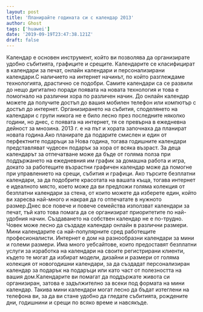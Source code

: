 ```yaml
---
layout: post
title: 'Планирайте годината си с календар 2013'
author: Ghost
tags: ['huawei']
date: '2019-09-19T23:47:38.121Z'
draft: false
---
```


Календар е основен инструмент, който ви позволява да организирате удобно събитията, графиците и срещите. Календарите се класифицират в календари за печат, онлайн календари и персонализирани календари.С наличието на интернет начинът, по който разглеждаме технологията, драстично се подобри. Самите календари са се развили до нещо дигитално поради появата на новата технология и това е помогнало на различни хора по различен начин. До онлайн календар можете да получите достъп до вашия мобилен телефон или компютър с достъп до интернет. Организирането на събития, споделянето на календари с групи никога не е било лесно през последните няколко години, но днес, с появата на интернет, тя се превърна в ежедневна дейност за мнозина. 2013 г. е на път и хората започнаха да планират новата година.Ако планирате да подарите смислен и един от перфектните подаръци за Нова година, тогава годишните календари представляват чудесен подарък за хора от всяка възраст. За деца календарът за отпечатване може да бъде от голяма полза при поддържането на ежедневния им график за домашна работа и игра, докато за работещите възрастни графичен календар може да помогне при управлението на срещи, събития и графици. Ако търсите безплатни календари, за да подобрите красотата на вашата къща, тогава интернет е идеалното място, което може да ви предложи голяма колекция от безплатни календари за стена, от които можете да изберете един, който ви харесва най-много и накрая да го отпечатате в нужното размер.Днес все повече и повече семейства използват календари за печат, тъй като това помага да се организират приоритетите по най-удобния начин. Създаването на собствен календар не е по-трудно. Човек може лесно да създаде календар онлайн в различни размери. Мини календарите са най-популярните сред работещите професионалисти. Интернет е дом на разнообразни календари за мини и големи размери. Има много уебсайтове, които предоставят безплатни услуги за изработка на календари на своите регистрирани клиенти, където те могат да избират модели, дизайни и размери от голяма колекция от новогодишни календари, за да създадат персонализиран календар за подарък на подаръци или като част от полезността на вашия дом.Календарите ви помагат да поддържате живота си организиран, затова е задължително за всеки под формата на мини календар. Такива мини календари могат лесно да бъдат изтеглени на телефона ви, за да ви стане удобно да гледате събитията, рождените дни, годишнини и срещи по всяко време и навсякъде.
